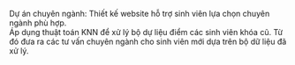 Dự án chuyên ngành: Thiết kế website hỗ trợ sinh viên lựa chọn chuyên ngành phù hợp.  
Áp dụng thuật toán KNN để xử lý bộ dự liệu điểm các sinh viên khóa cũ. Từ đó đưa ra các tư vấn chuyên ngành cho sinh viên mới dựa trên bộ dữ liệu đã xử lý.
